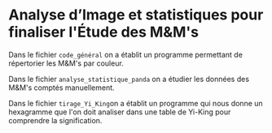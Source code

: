 # Analyse d’Image et statistiques pour finaliser l'Étude des M&M's
Dans le fichier `code_général` on a établit un programme permettant de répertorier les M&amp;M's par couleur.


Dans le fichier `analyse_statistique_panda` on a étudier les données des M&M's comptés manuellement.

Dans le fichier `tirage_Yi_King`on a établit un programme qui nous donne un hexagramme que l'on doit analiser dans une table de Yi-King pour comprendre la signification.
